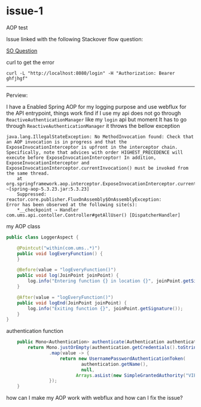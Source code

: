 # issue-1
AOP test

Issue linked with the following Stackover flow question:

[SO Question](https://stackoverflow.com/questions/76087213/spring-aop-with-spring-webflux-after-authentication?noredirect=1#comment134190061_76087213)

curl to get the error

```
curl -L "http://localhost:8080/login" -H "Authorization: Bearer ghfjhgf"
```

-------------
Perview:

I have a Enabled Spring AOP for my logging purpose and use webflux for the API entrypoint,
things work find if I use my api does not go through `ReactiveAuthenticationManager` like my `login` api but moment It has to go through `ReactiveAuthenticationManager` it throws the bellow exception

```
java.lang.IllegalStateException: No MethodInvocation found: Check that an AOP invocation is in progress and that the ExposeInvocationInterceptor is upfront in the interceptor chain. Specifically, note that advices with order HIGHEST_PRECEDENCE will execute before ExposeInvocationInterceptor! In addition, ExposeInvocationInterceptor and ExposeInvocationInterceptor.currentInvocation() must be invoked from the same thread.
	at org.springframework.aop.interceptor.ExposeInvocationInterceptor.currentInvocation(ExposeInvocationInterceptor.java:74) ~[spring-aop-5.3.23.jar:5.3.23]
	Suppressed: reactor.core.publisher.FluxOnAssembly$OnAssemblyException: 
Error has been observed at the following site(s):
	*__checkpoint ⇢ Handler com.ums.api.contoller.Controller#getAllUser() [DispatcherHandler]
```

my AOP class
```java
public class LoggerAspect {

    @Pointcut("within(com.ums..*)")
    public void logEveryFunction() {
    }

    @Before(value = "logEveryFunction()")
    public void log(JoinPoint joinPoint) {
        log.info("Entering function {} in location {}", joinPoint.getSignature(), joinPoint.getSourceLocation());
    }

    @After(value = "logEveryFunction()")
    public void logEnd(JoinPoint joinPoint) {
        log.info("Exiting function {}", joinPoint.getSignature());
    }
}
```

authentication function
```java
    public Mono<Authentication> authenticate(Authentication authentication) {
        return Mono.justOrEmpty(authentication.getCredentials().toString())
                .map(value -> {
                    return new UsernamePasswordAuthenticationToken(
                            authentication.getName(),
                            null,
                          Arrays.asList(new SimpleGrantedAuthority("VIEW"))
                });
    }
```

how can I make my AOP work with webflux and how can I fix the issue?
